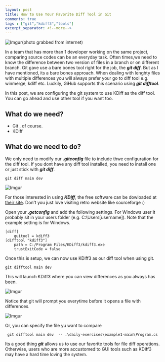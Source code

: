 ```yaml
---
layout: post
title: How to Use Your Favorite Diff Tool in Git
comments: true
tags : ["git","kdiff3","tools"]
excerpt_separator: <!--more-->
---
```

![Imgur](https://i.imgur.com/SEJySuQ.jpg)(photo grabbed from internet)

In a team that has more than 1 developer working on the same project, comparing source codes can be an everyday task. Often times,we need to know the difference between two version of files in a branch or on different branch. Git gave use a bare bones tool right for the job, the ***git diff***. But as I have mentioned, its a bare bones approach. When dealing with lenghty files with multiple differences you will always prefer your go to diff tool  e.g. winmerge, kdiff etc. Luckily, GiHub supports this scenario using ***git difftool***.  

In this post, we are configuring the git system to use KDiff  as the diff tool. You can go ahead and use other tool if you want too.

## What do we need?

- Git , of course.
- KDiff

<!--more-->

## What do we need to do?

We only need to modify our ***.gitconfig*** file to include thwe configuration for the diff tool. If you dont have any diff tool installed, you need to install one or just stick with ***git diff***. 

```
git diff main dev
```

![Imgur](https://i.imgur.com/uV2aZkz.png)

For those interested in using ***KDiff***, the free software can be dowloaded at [their site](http://kdiff3.sourceforge.net/). Don't you just love visiting retro website like sourceforge :)

Open your ***.getconfig*** and add the following settings. For Windows user it probably sit in your users folder (e.g. C:\Users\[username]). Note that the example setting is for Windows.

```
[diff]
    guitool = kdiff3
[difftool "kdiff3"]
    path = C:/Program Files/KDiff3/kdiff3.exe
    trustExitCode = false
```

Once this is setup, we can now use KDiff3 as our diff tool when using git. 

```
git difftool main dev
```

This will launch KDiff3 where you can view differences as you always has been.

![Imgur](https://i.imgur.com/g5cJrc9.jpg)

Notice that git will prompt you everytime before it opens a file with differences.

![Imgur](https://i.imgur.com/PmqvTNS.png)

Or, you can specify the file yu want to compare

```
 git difftool main dev  -- .\daily-exercises\example1-main\Program.cs
```

Its a good thing ***git*** allows us to use our favorite tools for file diff operations. Otherwise, users who are more accustomed to GUI tools such as KDiff3 may have a hard time loving the system.